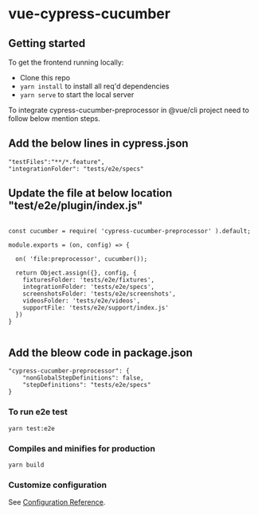 # vue-cypress-cucumber


## Getting started

To get the frontend running locally:

- Clone this repo
- `yarn install` to install all req'd dependencies
- `yarn serve` to start the local server



To integrate cypress-cucumber-preprocessor in @vue/cli project need to follow below mention steps.


## Add the below lines in cypress.json 
```
"testFiles":"**/*.feature",
"integrationFolder": "tests/e2e/specs"

```

## Update the file at below location "test/e2e/plugin/index.js"
```

const cucumber = require( 'cypress-cucumber-preprocessor' ).default;

module.exports = (on, config) => {
  
  on( 'file:preprocessor', cucumber());
  
  return Object.assign({}, config, {
    fixturesFolder: 'tests/e2e/fixtures',
    integrationFolder: 'tests/e2e/specs',
    screenshotsFolder: 'tests/e2e/screenshots',
    videosFolder: 'tests/e2e/videos',
    supportFile: 'tests/e2e/support/index.js'
  })
}


```


## Add the bleow code in package.json
```
"cypress-cucumber-preprocessor": {
    "nonGlobalStepDefinitions": false,
    "stepDefinitions": "tests/e2e/specs"
}
```


### To run e2e test
```
yarn test:e2e
```

### Compiles and minifies for production
```
yarn build
```



### Customize configuration
See [Configuration Reference](https://cli.vuejs.org/config/).
